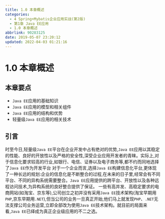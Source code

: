 ```yaml
---
title: 1.0 本章概述
categories: 
  - 4 Spring+Mybatis企业应用实战(第2版)
  - 第1章 Java EE应用
  - 1.0 本章概述
abbrlink: 90283125
date: 2019-05-07 23:20:12
updated: 2022-04-03 01:21:16
---
```

# 1.0 本章概述
## 本章要点
- `Java EE`应用的基础知识
- `Java EE`应用的模型和相关组件
- `Java EE`应用的结构和优势
- 轻量级`Java EE`应用的相关技术

## 引言
时至今日,轻量级`Java EE`平台在企业开发中占有绝对的优势,`Java EE`应用以其稳定的性能、良好的开放性以及严格的安全性,深受企业应用开发者的青睐。实际上,对于信息化要求较高的行业,如银行、电信、证券以及电子商务等,都不约而同地选择了`Java EE`作为开发平台
对于一个企业而言,选择`Java EE`构建信息化平台,更体现了一种长远的规划:企业的信息化是不断整合的过程,在未来的日子里,经常会有不同平台、不同的异构系统需要整合。`Java EE`应用提供的跨平台、开放性以及各种远程访问技术,为异构系统的良好整合提供了保证。
一些有高并发、高稳定要求的电商网站(如淘宝、京东等),公司创立之初并没有采用`Java EE`技术架构(淘宝早期用`PHP`,京东早期用`.NET`),但当公司的业务一旦真正开始,他们马上就发现`PHP`、`.NET`无法支撑公司业务运营,立即全部改为使用`Java EE`技术架构。就目前的局面来看,`Java EE`已绎成为真正企业级应用的不二之选。
